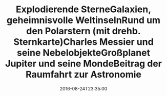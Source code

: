 ---
date: '2016-08-24T23:35:00'
talk_date: '1988-06-01T00:00:00'
talk_speakers:
  speaker1:
    name: Mitglieder der Sternwarte
title: '- Explodierende Sterne

  - Galaxien, geheimnisvolle Weltinseln

  - Rund um den Polarstern (mit drehb. Sternkarte)

  - Charles Messier und seine Nebelobjekte

  - Großplanet Jupiter und seine Monde

  - Beitrag der Raumfahrt zur Astronomie'
---